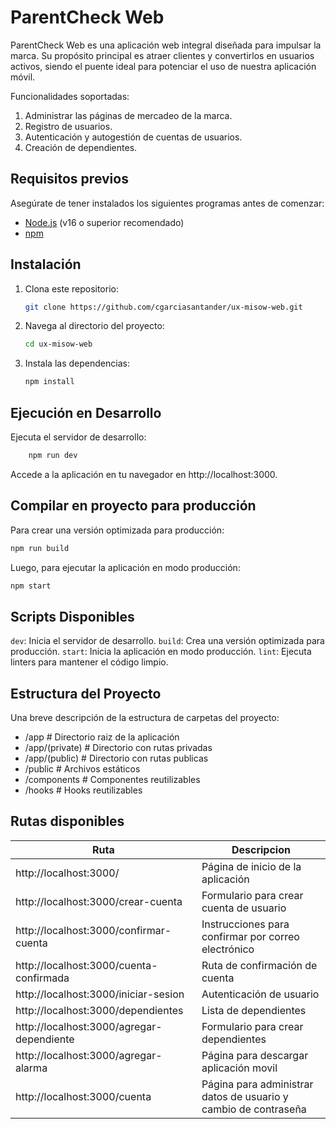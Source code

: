 # ParentCheck Web
ParentCheck Web es una aplicación web integral diseñada para impulsar la marca. Su propósito principal es atraer clientes y convertirlos en usuarios activos, siendo el puente ideal para potenciar el uso de nuestra aplicación móvil.

Funcionalidades soportadas:

1. Administrar las páginas de mercadeo de la marca.
2. Registro de usuarios.
3. Autenticación y autogestión de cuentas de usuarios.
4. Creación de dependientes.

## Requisitos previos

Asegúrate de tener instalados los siguientes programas antes de comenzar:
- [Node.js](https://nodejs.org/) (v16 o superior recomendado)
- [npm](https://www.npmjs.com/)

## Instalación

1. Clona este repositorio:
    ```bash
    git clone https://github.com/cgarciasantander/ux-misow-web.git
    ```
2. Navega al directorio del proyecto:
    ```bash
    cd ux-misow-web
    ```
3. Instala las dependencias:
    ```bash
    npm install
    ```

## Ejecución en Desarrollo
Ejecuta el servidor de desarrollo:

```bash
    npm run dev
```

Accede a la aplicación en tu navegador en http://localhost:3000.

## Compilar en proyecto para producción
Para crear una versión optimizada para producción:

```bash
npm run build
```

Luego, para ejecutar la aplicación en modo producción:

```bash
npm start
```

## Scripts Disponibles
`dev`: Inicia el servidor de desarrollo.
`build`: Crea una versión optimizada para producción.
`start`: Inicia la aplicación en modo producción.
`lint`: Ejecuta linters para mantener el código limpio.

## Estructura del Proyecto
Una breve descripción de la estructura de carpetas del proyecto:

- /app            # Directorio raiz de la aplicación
- /app/(private)  # Directorio con rutas privadas
- /app/(public)   # Directorio con rutas publicas
- /public         # Archivos estáticos
- /components     # Componentes reutilizables
- /hooks          # Hooks reutilizables

## Rutas disponibles
|Ruta|Descripcion|
|-|-|
|http://localhost:3000/|Página de inicio de la aplicación|
|http://localhost:3000/crear-cuenta|Formulario para crear cuenta de usuario|
|http://localhost:3000/confirmar-cuenta|Instrucciones para confirmar por correo electrónico|
|http://localhost:3000/cuenta-confirmada|Ruta de confirmación de cuenta|
|http://localhost:3000/iniciar-sesion|Autenticación de usuario|
|http://localhost:3000/dependientes|Lista de dependientes|
|http://localhost:3000/agregar-dependiente|Formulario para crear dependientes|
|http://localhost:3000/agregar-alarma|Página para descargar aplicación movil|
|http://localhost:3000/cuenta|Página para administrar datos de usuario y cambio de contraseña|